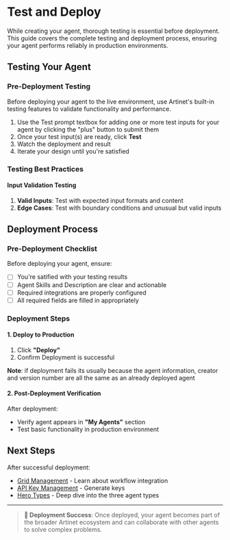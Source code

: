 # Test and Deploy

While creating your agent, thorough testing is essential before deployment. This guide covers the complete testing and deployment process, ensuring your agent performs reliably in production environments.

## Testing Your Agent

### Pre-Deployment Testing

Before deploying your agent to the live environment, use Artinet's built-in testing features to validate functionality and performance.

1. Use the Test prompt textbox for adding one or more test inputs for your agent by clicking the "plus" button to submit them
2. Once your test input(s) are ready, click **Test**
3. Watch the deployment and result
4. Iterate your design until you're satisfied

### Testing Best Practices

#### Input Validation Testing
1. **Valid Inputs**: Test with expected input formats and content
2. **Edge Cases**: Test with boundary conditions and unusual but valid inputs

## Deployment Process

### Pre-Deployment Checklist
Before deploying your agent, ensure:

- [ ] You're satified with your testing results
- [ ] Agent Skills and Description are clear and actionable
- [ ] Required integrations are properly configured
- [ ] All required fields are filled in appropriately

### Deployment Steps

#### 1. Deploy to Production
1. Click **"Deploy"**
2. Confirm Deployment is successful

**Note**: if deployment fails its usually because the agent information, creator and version number are all the same as an already deployed agent

#### 2. Post-Deployment Verification
After deployment:
- Verify agent appears in **"My Agents"** section
- Test basic functionality in production environment

## Next Steps

After successful deployment:
- [Grid Management](grid-management.md) - Learn about workflow integration
- [API Key Management](api-keys.md) - Generate keys
- [Hero Types](hero-types.md) - Deep dive into the three agent types

---

> **🚀 Deployment Success**: Once deployed, your agent becomes part of the broader Artinet ecosystem and can collaborate with other agents to solve complex problems. 